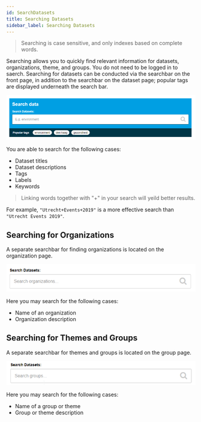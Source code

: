 ```yaml
---
id: SearchDatasets
title: Searching Datasets
sidebar_label: Searching Datasets
---
```

> Searching is case sensitive, and only indexes based on complete words.

Searching allows you to quickly find relevant information for datasets, organizations, theme, and groups. You do not need to be logged in to saerch. Searching for datasets can be conducted via the searchbar on the front page, in addition to the searchbar on the dataset page; popular tags are displayed underneath the search bar.

![IMAGE: front page search](assets/SearchDatasets/dataplatform_user_SearchDatasets_frontPageSearch.png)

You are able to search for the following cases:
* Dataset titles
* Dataset descriptions
* Tags
* Labels
* Keywords

> Linking words together with "+" in your search will yeild better results.

For example, `"Utrecht+Events+2019"` is a more effective search than `"Utrecht Events 2019"`.

## Searching for Organizations
A separate searchbar for finding organizations is located on the organization page.

![IMAGE: organization searchbar](assets/SearchDatasets/dataplatform_user_SearchDatasets_OrganizationSearch.png)

Here you may search for the following cases:
* Name of an organization
* Organization description

## Searching for Themes and Groups
A separate searchbar for themes and groups is located on the group page.

![IMAGE: theme and group searchbar](assets/SearchDatasets/dataplatform_user_SearchDatasets_groupsThemes.png)

Here you may search for the following cases:
* Name of a group or theme
* Group or theme description